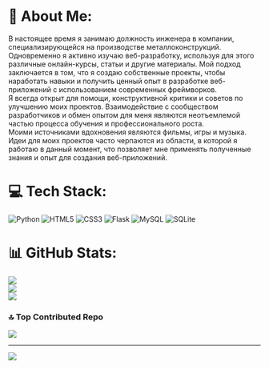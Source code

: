 # 💫 About Me:
В настоящее время я занимаю должность инженера в компании, специализирующейся на производстве металлоконструкций. Одновременно я активно изучаю веб-разработку, используя для этого различные онлайн-курсы, статьи и другие материалы. Мой подход заключается в том, что я создаю собственные проекты, чтобы наработать навыки и получить ценный опыт в разработке веб-приложений с использованием современных фреймворков.<br>Я всегда открыт для помощи, конструктивной критики и советов по улучшению моих проектов. Взаимодействие с сообществом разработчиков и обмен опытом для меня являются неотъемлемой частью процесса обучения и профессионального роста.<br>Моими источниками вдохновения являются фильмы, игры и музыка. Идеи для моих проектов часто черпаются из области, в которой я работаю в данный момент, что позволяет мне применять полученные знания и опыт для создания веб-приложений.


# 💻 Tech Stack:
![Python](https://img.shields.io/badge/python-3670A0?style=for-the-badge&logo=python&logoColor=ffdd54) ![HTML5](https://img.shields.io/badge/html5-%23E34F26.svg?style=for-the-badge&logo=html5&logoColor=white) ![CSS3](https://img.shields.io/badge/css3-%231572B6.svg?style=for-the-badge&logo=css3&logoColor=white) ![Flask](https://img.shields.io/badge/flask-%23000.svg?style=for-the-badge&logo=flask&logoColor=white) ![MySQL](https://img.shields.io/badge/mysql-%2300000f.svg?style=for-the-badge&logo=mysql&logoColor=white) ![SQLite](https://img.shields.io/badge/sqlite-%2307405e.svg?style=for-the-badge&logo=sqlite&logoColor=white)
# 📊 GitHub Stats:
![](https://github-readme-stats.vercel.app/api?username=Furiwarius&theme=nightowl&hide_border=false&include_all_commits=true&count_private=true)<br/>
![](https://github-readme-streak-stats.herokuapp.com/?user=Furiwarius&theme=nightowl&hide_border=false)<br/>
![](https://github-readme-stats.vercel.app/api/top-langs/?username=Furiwarius&theme=nightowl&hide_border=false&include_all_commits=true&count_private=true&layout=compact)

### 🔝 Top Contributed Repo
![](https://github-contributor-stats.vercel.app/api?username=Furiwarius&limit=5&theme=radical&combine_all_yearly_contributions=true)

---
[![](https://visitcount.itsvg.in/api?id=Furiwarius&icon=2&color=2)](https://visitcount.itsvg.in)

<!-- Proudly created with GPRM ( https://gprm.itsvg.in ) -->
